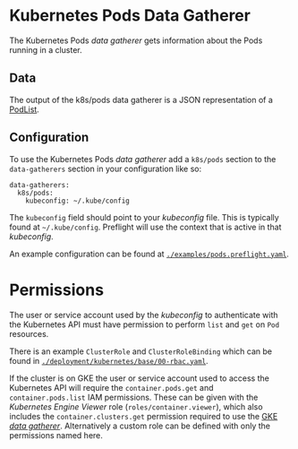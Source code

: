 # Kubernetes Pods Data Gatherer

The Kubernetes Pods *data gatherer* gets information about
the Pods running in a cluster.

## Data

The output of the k8s/pods data gatherer is a JSON representation of a
[PodList](https://godoc.org/k8s.io/api/core/v1#PodList).

## Configuration

To use the Kubernetes Pods *data gatherer* add a `k8s/pods` section to the
`data-gatherers` section in your configuration like so:

```
data-gatherers:
  k8s/pods:
    kubeconfig: ~/.kube/config
```

The `kubeconfig` field should point to your *kubeconfig* file.
This is typically found at `~/.kube/config`.
Preflight will use the context that is active in that *kubeconfig*.

An example configuration can be found at
[`./examples/pods.preflight.yaml`](./examples/pods.preflight.yaml).

# Permissions

The user or service account used by the *kubeconfig* to authenticate with 
the Kubernetes API must have permission to perform `list` and `get`
on `Pod` resources.

There is an example `ClusterRole` and `ClusterRoleBinding` which can be found in
[`./deployment/kubernetes/base/00-rbac.yaml`](./deployment/kubernetes/base/00-rbac.yaml).

If the cluster is on GKE the user or service account used to access the
Kubernetes API will require the `container.pods.get`
and `container.pods.list` IAM permissions.
These can be given with the _Kubernetes Engine Viewer_ role
(`roles/container.viewer`), which also includes the 
`container.clusters.get` permission required to use the
[GKE *data gatherer*](./docs/datagatherers/gke.md).
Alternatively a custom role can be defined with only the permissions named here.
